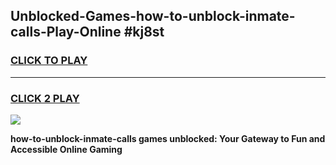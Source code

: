 
## Unblocked-Games-how-to-unblock-inmate-calls-Play-Online #kj8st
<h3>
<a href="https://news.freeplayer.one?title=how-to-unblock-inmate-calls&ref=3">CLICK TO PLAY</a></h3>
<hr>

<h3>
<a href="https://news.freeplayer.one?title=how-to-unblock-inmate-calls&ref=3">CLICK 2 PLAY</a>
  
</h3>

<a href="https://news.freeplayer.one?title=how-to-unblock-inmate-calls&ref=3"><img src="https://clearcache.store/games.png"></a>


**how-to-unblock-inmate-calls games unblocked: Your Gateway to Fun and Accessible Online Gaming**
